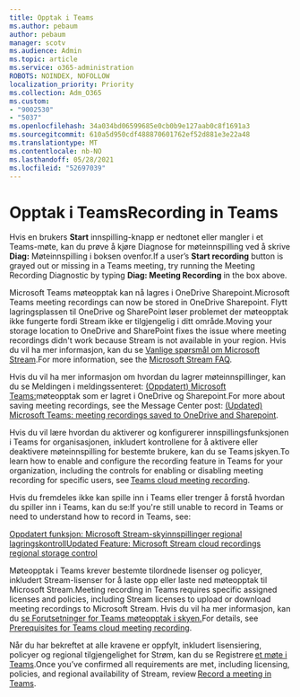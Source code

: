 ```yaml
---
title: Opptak i Teams
ms.author: pebaum
author: pebaum
manager: scotv
ms.audience: Admin
ms.topic: article
ms.service: o365-administration
ROBOTS: NOINDEX, NOFOLLOW
localization_priority: Priority
ms.collection: Adm_O365
ms.custom:
- "9002530"
- "5037"
ms.openlocfilehash: 34a034bd06599685e0cb0b9e127aab0c8f1691a3
ms.sourcegitcommit: 610a5d950cdf488870601762ef52d881e3e22a48
ms.translationtype: MT
ms.contentlocale: nb-NO
ms.lasthandoff: 05/28/2021
ms.locfileid: "52697039"
---
```

# <a name="recording-in-teams"></a><span data-ttu-id="6e36a-102">Opptak i Teams</span><span class="sxs-lookup"><span data-stu-id="6e36a-102">Recording in Teams</span></span>

<span data-ttu-id="6e36a-103">Hvis en brukers **Start** innspilling-knapp er nedtonet eller mangler i et Teams-møte, kan du prøve å kjøre Diagnose for møteinnspilling ved å skrive **Diag:** Møteinnspilling i boksen ovenfor.</span><span class="sxs-lookup"><span data-stu-id="6e36a-103">If a user’s **Start recording** button is grayed out or missing in a Teams meeting, try running the Meeting Recording Diagnostic by typing **Diag: Meeting Recording** in the box above.</span></span> 

<span data-ttu-id="6e36a-104">Microsoft Teams møteopptak kan nå lagres i OneDrive Sharepoint.</span><span class="sxs-lookup"><span data-stu-id="6e36a-104">Microsoft Teams meeting recordings can now be stored in OneDrive Sharepoint.</span></span> <span data-ttu-id="6e36a-105">Flytt lagringsplassen til OneDrive og SharePoint løser problemet der møteopptak ikke fungerte fordi Stream ikke er tilgjengelig i ditt område.</span><span class="sxs-lookup"><span data-stu-id="6e36a-105">Moving your storage location to OneDrive and SharePoint fixes the issue where meeting recordings didn't work because Stream is not available in your region.</span></span> <span data-ttu-id="6e36a-106">Hvis du vil ha mer informasjon, kan du se [Vanlige spørsmål om Microsoft Stream](/stream/faq#which-regions-does-microsoft-stream-host-my-data-in).</span><span class="sxs-lookup"><span data-stu-id="6e36a-106">For more information, see the [Microsoft Stream FAQ](/stream/faq#which-regions-does-microsoft-stream-host-my-data-in).</span></span>

<span data-ttu-id="6e36a-107">Hvis du vil ha mer informasjon om hvordan du lagrer møteinnspillinger, kan du se Meldingen i meldingssenteret: [(Oppdatert) Microsoft Teams:](https://portal.microsoft.com/Adminportal/Home?ref=MessageCenter&id=MC222640)møteopptak som er lagret i OneDrive og Sharepoint.</span><span class="sxs-lookup"><span data-stu-id="6e36a-107">For more about saving meeting recordings, see the Message Center post: [(Updated) Microsoft Teams: meeting recordings saved to OneDrive and Sharepoint](https://portal.microsoft.com/Adminportal/Home?ref=MessageCenter&id=MC222640).</span></span>

<span data-ttu-id="6e36a-108">Hvis du vil lære hvordan du aktiverer og konfigurerer innspillingsfunksjonen i Teams for organisasjonen, inkludert kontrollene for å aktivere eller deaktivere møteinnspilling for bestemte brukere, kan du se Teams [i](/microsoftteams/cloud-recording)skyen.</span><span class="sxs-lookup"><span data-stu-id="6e36a-108">To learn how to enable and configure the recording feature in Teams for your organization, including the controls for enabling or disabling meeting recording for specific users, see [Teams cloud meeting recording](/microsoftteams/cloud-recording).</span></span> 

<span data-ttu-id="6e36a-109">Hvis du fremdeles ikke kan spille inn i Teams eller trenger å forstå hvordan du spiller inn i Teams, kan du se:</span><span class="sxs-lookup"><span data-stu-id="6e36a-109">If you're still unable to record in Teams or need to understand how to record in Teams, see:</span></span> 

[<span data-ttu-id="6e36a-110">Oppdatert funksjon: Microsoft Stream-skyinnspillinger regional lagringskontroll</span><span class="sxs-lookup"><span data-stu-id="6e36a-110">Updated Feature: Microsoft Stream cloud recordings regional storage control</span></span>](https://admin.microsoft.com/AdminPortal/Home#/MessageCenter?id=MC214327)

<span data-ttu-id="6e36a-111">Møteopptak i Teams krever bestemte tilordnede lisenser og policyer, inkludert Stream-lisenser for å laste opp eller laste ned møteopptak til Microsoft Stream.</span><span class="sxs-lookup"><span data-stu-id="6e36a-111">Meeting recording in Teams requires specific assigned licenses and policies, including Stream licenses to upload or download meeting recordings to Microsoft Stream.</span></span> <span data-ttu-id="6e36a-112">Hvis du vil ha mer informasjon, kan du [se Forutsetninger for Teams møteopptak i skyen.](/microsoftteams/cloud-recording#prerequisites-for-teams-cloud-meeting-recording)</span><span class="sxs-lookup"><span data-stu-id="6e36a-112">For details, see [Prerequisites for Teams cloud meeting recording](/microsoftteams/cloud-recording#prerequisites-for-teams-cloud-meeting-recording).</span></span>

<span data-ttu-id="6e36a-113">Når du har bekreftet at alle kravene er oppfylt, inkludert lisensiering, policyer og regional tilgjengelighet for Strøm, kan du se Registrere [et møte i Teams](https://support.office.com/article/34dfbe7f-b07d-4a27-b4c6-de62f1348c24).</span><span class="sxs-lookup"><span data-stu-id="6e36a-113">Once you’ve confirmed all requirements are met, including licensing, policies, and regional availability of Stream, review [Record a meeting in Teams](https://support.office.com/article/34dfbe7f-b07d-4a27-b4c6-de62f1348c24).</span></span> 